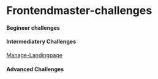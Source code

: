 # Frontendmaster-challenges

#### Begineer challenges


#### Intermediatery Challenges
[Manage-Landingpage](https://www.frontendmentor.io/challenges/manage-landing-page-SLXqC6P5)


#### Advanced Challenges



